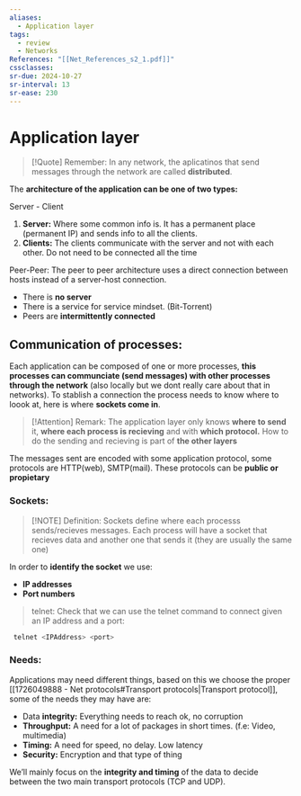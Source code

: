 ```yaml
---
aliases:
  - Application layer
tags:
  - review
  - Networks
References: "[[Net_References_s2_1.pdf]]"
cssclasses:
sr-due: 2024-10-27
sr-interval: 13
sr-ease: 230
---
```

# Application layer

> [!Quote] Remember: 
> In any network, the aplicatinos that send messages through the network are called **distributed**. 

The **architecture of the application can be one of two types:**

Server - Client
1. **Server:** Where some common info is. It has a permanent place (permanent IP) and sends info to all the clients. 
2. **Clients:** The clients communicate with the server and not with each other. Do not need to be connected all the time

Peer-Peer: 
The peer to peer architecture uses a direct connection between hosts instead of a server-host connection. 
+ There is **no server**
+ There is a service for service mindset. (Bit-Torrent)
+ Peers are **intermittently connected**

## Communication of processes: 
Each application can be composed of one or more processes, **this processes can communciate (send messages) with other processes through the network** (also locally but we dont really care about that in networks). 
To stablish a connection the process needs to know where to loook at, here is where **sockets come in**. 


> [!Attention] Remark: 
> The application layer only knows **where to send** it, **where each process is recieving**  and with **which protocol.** 
> How to do the sending and recieving is part of **the other layers**

The messages sent are encoded with some application protocol, some protocols are HTTP(web), SMTP(mail). 
These protocols can be **public or propietary**

### Sockets: 

> [!NOTE] Definition: 
> Sockets define where each processs sends/recieves messages. Each process will have a socket that recieves data and another one that sends it (they are usually the same one)
> 

In order to **identify the socket** we use: 
+ **IP addresses**
+ **Port numbers**
> telnet: Check that we can use the telnet command to connect given an IP address and a port: 

```bash
 telnet <IPAddress> <port>
 ```

### Needs: 
Applications may need different things, based on this we choose the proper [[1726049888 - Net protocols#Transport protocols|Transport protocol]], some of the needs they may have are: 

+ Data **integrity:** Everything needs to reach ok, no corruption
+ **Throughput:** A need for a lot of packages in short times. (f.e: Video, multimedia)
+ **Timing:** A need for speed, no delay. Low latency
+ **Security:** Encryption and that type of thing

We’ll mainly focus on the **integrity and timing** of the data to decide between the two main transport protocols (TCP and UDP).




